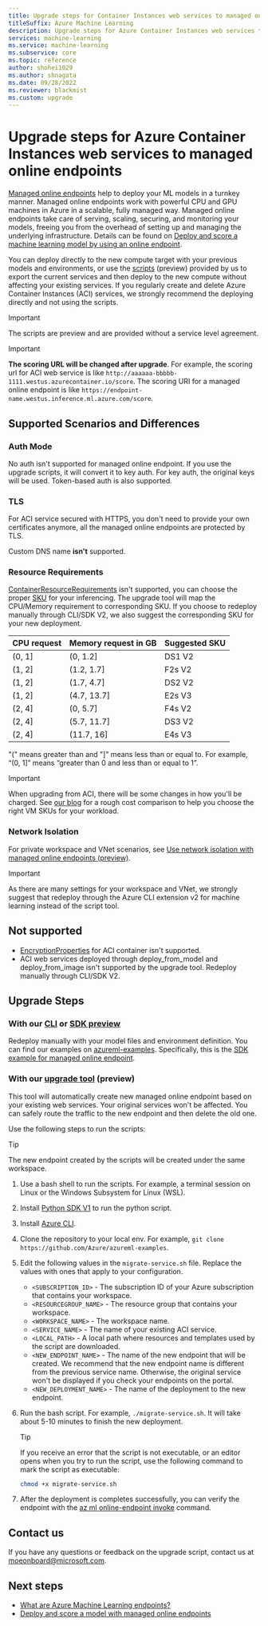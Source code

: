 ```yaml
---
title: Upgrade steps for Container Instances web services to managed online endpoints
titleSuffix: Azure Machine Learning
description: Upgrade steps for Azure Container Instances web services to managed online endpoints in Azure Machine Learning
services: machine-learning
ms.service: machine-learning
ms.subservice: core
ms.topic: reference
author: shohei1029
ms.author: shnagata
ms.date: 09/28/2022
ms.reviewer: blackmist
ms.custom: upgrade
---
```


# Upgrade steps for Azure Container Instances web services to managed online endpoints

[Managed online endpoints](concept-endpoints.md#what-are-online-endpoints) help to deploy your ML models in a turnkey manner. Managed online endpoints work with powerful CPU and GPU machines in Azure in a scalable, fully managed way. Managed online endpoints take care of serving, scaling, securing, and monitoring your models, freeing you from the overhead of setting up and managing the underlying infrastructure. Details can be found on [Deploy and score a machine learning model by using an online endpoint](how-to-deploy-managed-online-endpoints.md).

You can deploy directly to the new compute target with your previous models and environments, or use the [scripts](https://aka.ms/moeonboard) (preview) provided by us to export the current services and then deploy to the new compute without affecting your existing services. If you regularly create and delete Azure Container Instances (ACI) services, we strongly recommend the deploying directly and not using the scripts. 

> [!IMPORTANT]
> The scripts are preview and are provided without a service level agreement.

> [!IMPORTANT]
> **The scoring URL will be changed after upgrade**. For example, the scoring url for ACI web service is like `http://aaaaaa-bbbbb-1111.westus.azurecontainer.io/score`. The scoring URI for a managed online endpoint is like `https://endpoint-name.westus.inference.ml.azure.com/score`.

## Supported Scenarios and Differences

### Auth Mode
No auth isn't supported for managed online endpoint. If you use the upgrade scripts, it will convert it to key auth.
For key auth, the original keys will be used. Token-based auth is also supported.

### TLS
For ACI service secured with HTTPS, you don't need to provide your own certificates anymore, all the managed online endpoints are protected by TLS.

Custom DNS name **isn't** supported.

### Resource Requirements
[ContainerResourceRequirements](/python/api/azureml-core/azureml.core.webservice.aci.containerresourcerequirements) isn't supported, you can choose the proper [SKU](reference-managed-online-endpoints-vm-sku-list.md) for your inferencing.
The upgrade tool will map the CPU/Memory requirement to corresponding SKU. If you choose to redeploy manually through CLI/SDK V2, we also suggest the corresponding SKU for your new deployment.

| CPU request | Memory request in GB | Suggested SKU |
| :----| :---- | :---- |
| (0, 1] | (0, 1.2] | DS1 V2 |
| (1, 2] | (1.2, 1.7] | F2s V2 |
| (1, 2] | (1.7, 4.7] | DS2 V2 |
| (1, 2] | (4.7, 13.7] | E2s V3 |
| (2, 4] | (0, 5.7] | F4s V2 |
| (2, 4] | (5.7, 11.7] | DS3 V2 |
| (2, 4] | (11.7, 16] | E4s V3 |

"(" means greater than and "]" means less than or equal to. For example, “(0, 1]” means “greater than 0 and less than or equal to 1”.

> [!IMPORTANT]
> When upgrading from ACI, there will be some changes in how you'll be charged. See [our blog](https://aka.ms/acimoemigration) for a rough cost comparison to help you choose the right VM SKUs for your workload.

### Network Isolation
For private workspace and VNet scenarios, see [Use network isolation with managed online endpoints (preview)](how-to-secure-online-endpoint.md?tabs=model).

> [!IMPORTANT]
> As there are many settings for your workspace and VNet, we strongly suggest that redeploy through the Azure CLI extension v2 for machine learning instead of the script tool.

## Not supported
+ [EncryptionProperties](/python/api/azureml-core/azureml.core.webservice.aci.encryptionproperties) for ACI container isn't supported.
+ ACI web services deployed through deploy_from_model and deploy_from_image isn't supported by the upgrade tool. Redeploy manually through CLI/SDK V2.

## Upgrade Steps

### With our [CLI](how-to-deploy-managed-online-endpoints.md) or [SDK preview](how-to-deploy-managed-online-endpoint-sdk-v2.md)
Redeploy manually with your model files and environment definition.
You can find our examples on [azureml-examples](https://github.com/Azure/azureml-examples). Specifically, this is the [SDK example for managed online endpoint](https://github.com/Azure/azureml-examples/tree/main/sdk/python/endpoints/online/managed).

### With our [upgrade tool](https://aka.ms/moeonboard) (preview)
This tool will automatically create new managed online endpoint based on your existing web services. Your original services won't be affected. You can safely route the traffic to the new endpoint and then delete the old one.

Use the following steps to run the scripts:

> [!TIP]
> The new endpoint created by the scripts will be created under the same workspace.

1. Use a bash shell to run the scripts. For example, a terminal session on Linux or the Windows Subsystem for Linux (WSL).
2. Install [Python SDK V1](/python/api/overview/azure/ml/install) to run the python script.
3. Install [Azure CLI](/cli/azure/install-azure-cli).
4. Clone the repository to your local env. For example, `git clone https://github.com/Azure/azureml-examples`.
5. Edit the following values in the `migrate-service.sh` file. Replace the values with ones that apply to your configuration.

    * `<SUBSCRIPTION_ID>` - The subscription ID of your Azure subscription that contains your workspace.
    * `<RESOURCEGROUP_NAME>` - The resource group that contains your workspace.
    * `<WORKSPACE_NAME>` - The workspace name.
    * `<SERVICE_NAME>` - The name of your existing ACI service.
    * `<LOCAL_PATH>` - A local path where resources and templates used by the script are downloaded.
    * `<NEW_ENDPOINT_NAME>` - The name of the new endpoint that will be created. We recommend that the new endpoint name is different from the previous service name. Otherwise, the original service won't be displayed if you check your endpoints on the portal.
    * `<NEW_DEPLOYMENT_NAME>` - The name of the deployment to the new endpoint.
6. Run the bash script. For example, `./migrate-service.sh`. It will take about 5-10 minutes to finish the new deployment.

    > [!TIP]
    > If you receive an error that the script is not executable, or an editor opens when you try to run the script, use the following command to mark the script as executable:
    > ```bash
    > chmod +x migrate-service.sh
    > ```
7. After the deployment is completes successfully, you can verify the endpoint with the [az ml online-endpoint invoke](/cli/azure/ml/online-endpoint#az-ml-online-endpoint-invoke) command.

## Contact us
If you have any questions or feedback on the upgrade script, contact us at moeonboard@microsoft.com.

## Next steps

* [What are Azure Machine Learning endpoints?](concept-endpoints.md)
* [Deploy and score a model with managed online endpoints](how-to-deploy-managed-online-endpoints.md)
